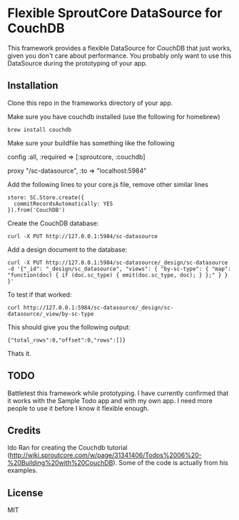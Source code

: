 # Flexible SproutCore DataSource for CouchDB

This framework provides a flexible DataSource for CouchDB that just works, given you don't care about performance. You probably only want to use this DataSource during the prototyping of your app.

## Installation

Clone this repo in the frameworks directory of your app.

Make sure you have couchdb installed (use the following for homebrew)

    brew install couchdb
    
Make sure your buildfile has something like the following

  config :all, :required => [:sproutcore, :couchdb]

  proxy "/sc-datasource", :to => "localhost:5984"
    

Add the following lines to your core.js file, remove other similar lines

    store: SC.Store.create({
      commitRecordsAutomatically: YES
    }).from('CouchDB')

Create the CouchDB database:

    curl -X PUT http://127.0.0.1:5984/sc-datasource
    
Add a design document to the database:

    curl -X PUT http://127.0.0.1:5984/sc-datasource/_design/sc-datasource -d '{"_id": "_design/sc_datasource", "views": { "by-sc-type": { "map": "function(doc) { if (doc.sc_type) { emit(doc.sc_type, doc); } };" } } }'

To test if that worked:

    curl http://127.0.0.1:5984/sc-datasource/_design/sc-datasource/_view/by-sc-type

This should give you the following output: 

    {"total_rows":0,"offset":0,"rows":[]}

Thats it.


## TODO

Battletest this framework while prototyping. I have currently confirmed that it works with the Sample Todo app and with my own app. I need more people to use it before I know it flexible enough.

## Credits

Ido Ran for creating the Couchdb tutorial (http://wiki.sproutcore.com/w/page/31341406/Todos%2006%20-%20Building%20with%20CouchDB). Some of the code is actually from his examples.

## License

MIT